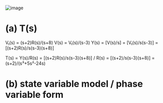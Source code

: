 ![image](https://github.com/moonsungang/homework-solution/assets/144924760/8d3166f9-53f2-41da-878f-533ea56913c5)

# (a) T(s)

V₁(s) = (s+2)R(s)/(s+8)
V(s) = V₁(s)/(s-3)
Y(s) = [V(s)/s] = [V₁(s)/s(s-3)] = [(s+2)R(s)/s(s-3)(s+8)]

T(s) = Y(s)/R(s) =  [(s+2)R(s)/s(s-3)(s+8)] / R(s) =  [(s+2)/s(s-3)(s+8)] = (s+2)/(s³+5s²-24s)

# (b) state variable model / phase variable form
